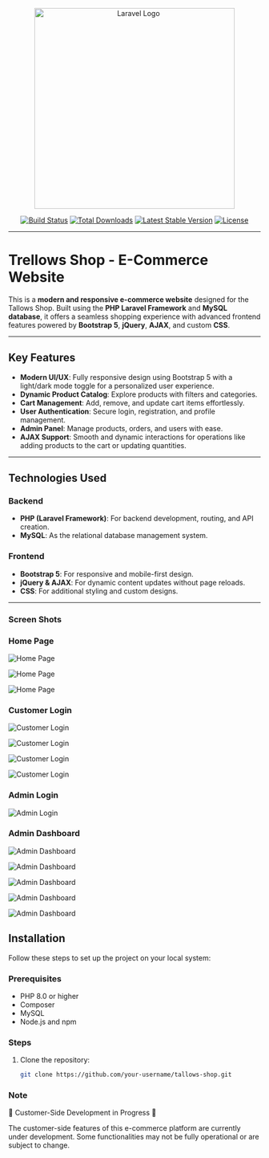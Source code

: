 <p align="center"><a href="https://laravel.com" target="_blank"><img src="https://raw.githubusercontent.com/laravel/art/master/logo-lockup/5%20SVG/2%20CMYK/1%20Full%20Color/laravel-logolockup-cmyk-red.svg" width="400" alt="Laravel Logo"></a></p>

<p align="center">
<a href="https://github.com/laravel/framework/actions"><img src="https://github.com/laravel/framework/workflows/tests/badge.svg" alt="Build Status"></a>
<a href="https://packagist.org/packages/laravel/framework"><img src="https://img.shields.io/packagist/dt/laravel/framework" alt="Total Downloads"></a>
<a href="https://packagist.org/packages/laravel/framework"><img src="https://img.shields.io/packagist/v/laravel/framework" alt="Latest Stable Version"></a>
<a href="https://packagist.org/packages/laravel/framework"><img src="https://img.shields.io/packagist/l/laravel/framework" alt="License"></a>
</p>

---

# Trellows Shop - E-Commerce Website

This is a **modern and responsive e-commerce website** designed for the Tallows Shop. Built using the **PHP Laravel Framework** and **MySQL database**, it offers a seamless shopping experience with advanced frontend features powered by **Bootstrap 5**, **jQuery**, **AJAX**, and custom **CSS**.

---

## Key Features

- **Modern UI/UX**: Fully responsive design using Bootstrap 5 with a light/dark mode toggle for a personalized user experience.
- **Dynamic Product Catalog**: Explore products with filters and categories.
- **Cart Management**: Add, remove, and update cart items effortlessly.
- **User Authentication**: Secure login, registration, and profile management.
- **Admin Panel**: Manage products, orders, and users with ease.
- **AJAX Support**: Smooth and dynamic interactions for operations like adding products to the cart or updating quantities.

---

## Technologies Used

### **Backend**
- **PHP (Laravel Framework)**: For backend development, routing, and API creation.
- **MySQL**: As the relational database management system.

### **Frontend**
- **Bootstrap 5**: For responsive and mobile-first design.
- **jQuery & AJAX**: For dynamic content updates without page reloads.
- **CSS**: For additional styling and custom designs.

---
### **Screen Shots**

### Home Page
![Home Page](https://github.com/user-attachments/assets/ed2e3630-0900-4828-8c7f-44ec0f289e83)  

![Home Page](https://github.com/user-attachments/assets/133c4db5-5451-4216-b67d-e2d1e0d91e66)  

![Home Page](https://github.com/user-attachments/assets/fa1a3ecb-f7e0-4089-b520-f4a45fba8cfa)  

### Customer Login
![Customer Login](https://github.com/user-attachments/assets/06cb55e7-e6ac-45b0-b35a-080708fb2b2b) 

![Customer Login](https://github.com/user-attachments/assets/6b7ee91d-303b-456b-afec-abf535d4f4d8)  

![Customer Login](https://github.com/user-attachments/assets/cae88754-d62b-4e71-95bf-05dbad561c26)  

![Customer Login](https://github.com/user-attachments/assets/96d17aa8-2e98-44a0-ab12-e2b18c688517)  

### Admin Login
![Admin Login](https://github.com/user-attachments/assets/562751b0-54b8-4eda-9ad5-c4597b973928)  

### Admin Dashboard
![Admin Dashboard](https://github.com/user-attachments/assets/98ec3330-d995-4d2d-9c7c-5ea519f36957)  

![Admin Dashboard](https://github.com/user-attachments/assets/b4019d0b-74c8-434c-90ef-531df1d32dbb)  

![Admin Dashboard](https://github.com/user-attachments/assets/fca205a9-4adc-431c-be83-18c2c43e4f21)  

![Admin Dashboard](https://github.com/user-attachments/assets/a45377b4-bb67-4749-80b8-7cf843b69eb8)  

![Admin Dashboard](https://github.com/user-attachments/assets/392e239f-9a4b-471e-b8b7-1d2bbafad67c)  


## Installation

Follow these steps to set up the project on your local system:

### Prerequisites
- PHP 8.0 or higher
- Composer
- MySQL
- Node.js and npm

### Steps
1. Clone the repository:
   ```bash
   git clone https://github.com/your-username/tallows-shop.git

### Note
🚧 Customer-Side Development in Progress 🚧

The customer-side features of this e-commerce platform are currently under development. Some functionalities may not be fully operational or are subject to change.
